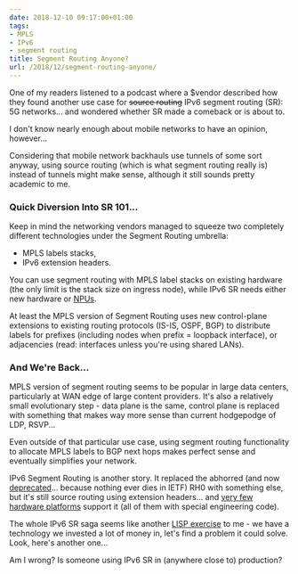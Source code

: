 ```yaml
---
date: 2018-12-10 09:17:00+01:00
tags:
- MPLS
- IPv6
- segment routing
title: Segment Routing Anyone?
url: /2018/12/segment-routing-anyone/
---
```

One of my readers listened to a podcast where a \$vendor described how they found another use case for ~~source routing~~ IPv6 segment routing (SR): 5G networks... and wondered whether SR made a comeback or is about to.

I don't know nearly enough about mobile networks to have an opinion, however...
<!--more-->
Considering that mobile network backhauls use tunnels of some sort anyway, using source routing (which is what segment routing really is) instead of tunnels might make sense, although it still sounds pretty academic to me.

### Quick Diversion Into SR 101...

Keep in mind the networking vendors managed to squeeze two completely different technologies under the Segment Routing umbrella:

-   MPLS labels stacks,
-   IPv6 extension headers.

You can use segment routing with MPLS label stacks on existing hardware (the only limit is the stack size on ingress node), while IPv6 SR needs either new hardware or [NPUs](https://en.wikipedia.org/wiki/Network_processor).

At least the MPLS version of Segment Routing uses new control-plane extensions to existing routing protocols (IS-IS, OSPF, BGP) to distribute labels for prefixes (including nodes when prefix = loopback interface), or adjacencies (read: interfaces unless you're using shared LANs).

### And We're Back...

MPLS version of segment routing seems to be popular in large data centers, particularly at WAN edge of large content providers. It's also a relatively small evolutionary step - data plane is the same, control plane is replaced with something that makes way more sense than current hodgepodge of LDP, RSVP...

Even outside of that particular use case, using segment routing functionality to allocate MPLS labels to BGP next hops makes perfect sense and eventually simplifies your network.

IPv6 Segment Routing is another story. It replaced the abhorred (and now [deprecated](https://tools.ietf.org/html/rfc5095)... because nothing ever dies in IETF) RH0 with something else, but it's still source routing using extension headers... and [very few hardware platforms](https://tools.ietf.org/id/draft-filsfils-spring-srv6-interop-00.html) support it (all of them with special engineering code).

The whole IPv6 SR saga seems like another [LISP exercise](/2017/09/why-is-cisco-pushing-lisp-in-enterprise/) to me - we have a technology we invested a lot of money in, let's find a problem it could solve. Look, here's another one...

Am I wrong? Is someone using IPv6 SR in (anywhere close to) production?
